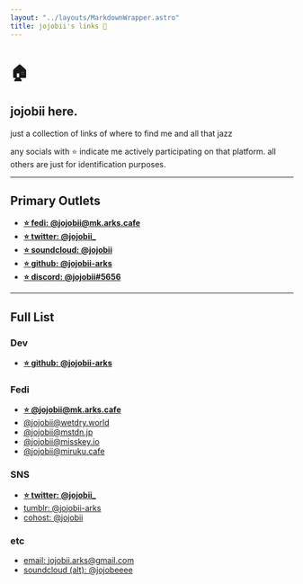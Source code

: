 ```yaml
---
layout: "../layouts/MarkdownWrapper.astro"
title: jojobii's links 🔗
---
```


# 🏠

## jojobii here.

just a collection of links of where to find me and all that jazz

any socials with ⭐️ indicate me actively participating on that platform. all others are just for identification purposes.

---

## Primary Outlets

- [**⭐️ fedi: @jojobii@mk.arks.cafe**](https://mk.arks.cafe/@jojobii)
- [**⭐️ twitter: @jojobii\_**](https://twitter.com/jojobii_)
- [**⭐️ soundcloud: @jojobii**](https://soundcloud.com/jojobii)
- [**⭐️ github: @jojobii-arks**](https://github.com/jojobii-arks)
- [**⭐ discord: @jojobii#5656**](https://discordapp.com/users/92471478049583104)

---

## Full List

### Dev

- [**⭐️ github: @jojobii-arks**](https://github.com/jojobii-arks)

### Fedi

- [**⭐️ @jojobii@mk.arks.cafe**](https://mk.arks.cafe/@jojobii)
- [@jojobii@wetdry.world](https://wetdry.world/@jojobii)
- [@jojobii@mstdn.jp](https://mstdn.jp/@jojobii)
- [@jojobii@misskey.io](https://misskey.io/@jojobii)
- [@jojobii@miruku.cafe](https://misskey.io/@jojobii)

### SNS

- [**⭐️ twitter: @jojobii\_**](https://twitter.com/jojobii_)
- [tumblr: @jojobii-arks](https://tumblr.com/jojobii-arks)
- [cohost: @jojobii](https://cohost.org/jojobii)

### etc

- [email: jojobii.arks@gmail.com](jojobii.arks@gmail.com)
- [soundcloud (alt): @jojobeeee](https://soundcloud.com/jojobeeee)
